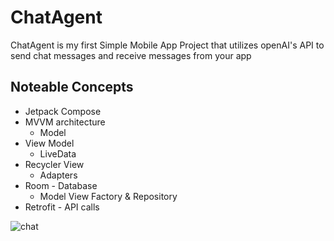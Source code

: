 # ChatAgent
ChatAgent is my first Simple Mobile App Project that utilizes openAI's API
to send chat messages and receive messages from your app


## Noteable Concepts
- Jetpack Compose
- MVVM architecture 
  - Model
- View Model
  - LiveData
- Recycler View 
  - Adapters
- Room - Database
  - Model View Factory & Repository
- Retrofit - API calls



![chat](https://github.com/plas318/ChatAgent/assets/64758800/11bf0ce5-ab56-4542-a665-ab9ec55c788f)

